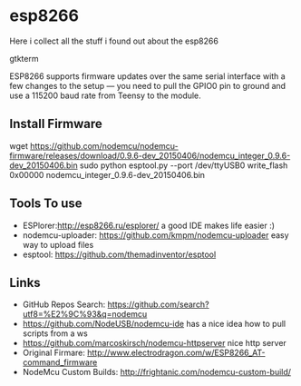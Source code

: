 # esp8266
Here i collect all the stuff i found out about the esp8266

gtkterm

ESP8266 supports firmware updates over the same serial interface with a few changes to the setup — you need to pull the GPIO0 pin to ground and use a 115200 baud rate from Teensy to the module.


## Install Firmware
wget https://github.com/nodemcu/nodemcu-firmware/releases/download/0.9.6-dev_20150406/nodemcu_integer_0.9.6-dev_20150406.bin
sudo python esptool.py --port /dev/ttyUSB0  write_flash 0x00000 nodemcu_integer_0.9.6-dev_20150406.bin

## Tools To use
* ESPlorer:http://esp8266.ru/esplorer/ a good IDE makes life easier :)
* nodemcu-uploader: https://github.com/kmpm/nodemcu-uploader easy way to upload files
* esptool: https://github.com/themadinventor/esptool

## Links
* GitHub Repos Search: https://github.com/search?utf8=%E2%9C%93&q=nodemcu
* https://github.com/NodeUSB/nodemcu-ide has a nice idea how to pull scripts from a ws
* https://github.com/marcoskirsch/nodemcu-httpserver nice http server
* Original Firmare: http://www.electrodragon.com/w/ESP8266_AT-command_firmware
* NodeMcu Custom Builds: http://frightanic.com/nodemcu-custom-build/
